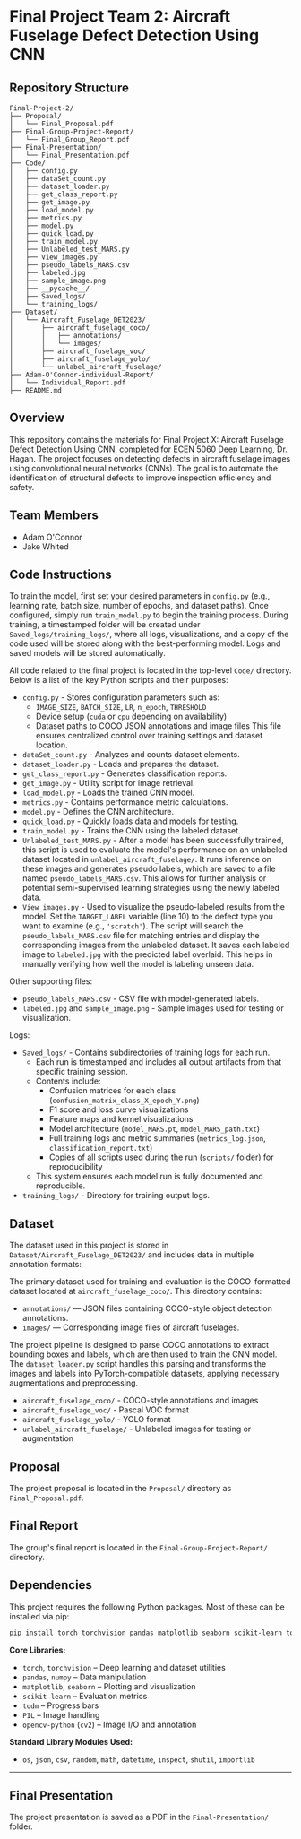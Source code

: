 # Final Project Team 2: Aircraft Fuselage Defect Detection Using CNN

## Repository Structure

```
Final-Project-2/
├── Proposal/
│   └── Final_Proposal.pdf
├── Final-Group-Project-Report/
│   └── Final_Group_Report.pdf
├── Final-Presentation/
│   └── Final_Presentation.pdf
├── Code/
│   ├── config.py
│   ├── dataSet_count.py
│   ├── dataset_loader.py
│   ├── get_class_report.py
│   ├── get_image.py
│   ├── load_model.py
│   ├── metrics.py
│   ├── model.py
│   ├── quick_load.py
│   ├── train_model.py
│   ├── Unlabeled_test_MARS.py
│   ├── View_images.py
│   ├── pseudo_labels_MARS.csv
│   ├── labeled.jpg
│   ├── sample_image.png
│   ├── __pycache__/
│   ├── Saved_logs/
│   └── training_logs/
├── Dataset/
│   └── Aircraft_Fuselage_DET2023/
│       ├── aircraft_fuselage_coco/
│       │   ├── annotations/
│       │   └── images/
│       ├── aircraft_fuselage_voc/
│       ├── aircraft_fuselage_yolo/
│       └── unlabel_aircraft_fuselage/
├── Adam-O'Connor-individual-Report/
│   └── Individual_Report.pdf
├── README.md
```

## Overview

This repository contains the materials for Final Project X: Aircraft Fuselage Defect Detection Using CNN, completed for ECEN 5060 Deep Learning, Dr. Hagan. The project focuses on detecting defects in aircraft fuselage images using convolutional neural networks (CNNs). The goal is to automate the identification of structural defects to improve inspection efficiency and safety.

## Team Members

- Adam O'Connor
- Jake Whited

## Code Instructions

To train the model, first set your desired parameters in `config.py` (e.g., learning rate, batch size, number of epochs, and dataset paths). Once configured, simply run `train_model.py` to begin the training process. During training, a timestamped folder will be created under `Saved_logs/training_logs/`, where all logs, visualizations, and a copy of the code used will be stored along with the best-performing model. Logs and saved models will be stored automatically.

All code related to the final project is located in the top-level `Code/` directory. Below is a list of the key Python scripts and their purposes:

- `config.py` -
  Stores configuration parameters such as:
  - `IMAGE_SIZE`, `BATCH_SIZE`, `LR`, `n_epoch`, `THRESHOLD`
  - Device setup (`cuda` or `cpu` depending on availability)
  - Dataset paths to COCO JSON annotations and image files
  This file ensures centralized control over training settings and dataset location.
- `dataSet_count.py` - Analyzes and counts dataset elements.
- `dataset_loader.py` - Loads and prepares the dataset.
- `get_class_report.py` - Generates classification reports.
- `get_image.py` - Utility script for image retrieval.
- `load_model.py` - Loads the trained CNN model.
- `metrics.py` - Contains performance metric calculations.
- `model.py` - Defines the CNN architecture.
- `quick_load.py` - Quickly loads data and models for testing.
- `train_model.py` - Trains the CNN using the labeled dataset.
- `Unlabeled_test_MARS.py` - 
  After a model has been successfully trained, this script is used to evaluate the model's performance on an unlabeled dataset located in `unlabel_aircraft_fuselage/`. It runs inference on these images and generates pseudo labels, which are saved to a file named `pseudo_labels_MARS.csv`. This allows for further analysis or potential semi-supervised learning strategies using the newly labeled data.
- `View_images.py` -
  Used to visualize the pseudo-labeled results from the model. Set the `TARGET_LABEL` variable (line 10) to the defect type you want to examine (e.g., `'scratch'`). The script will search the `pseudo_labels_MARS.csv` file for matching entries and display the corresponding images from the unlabeled dataset. It saves each labeled image to `labeled.jpg` with the predicted label overlaid. This helps in manually verifying how well the model is labeling unseen data.

Other supporting files:
- `pseudo_labels_MARS.csv` - CSV file with model-generated labels.
- `labeled.jpg` and `sample_image.png` - Sample images used for testing or visualization.

Logs:
- `Saved_logs/` - Contains subdirectories of training logs for each run.
  - Each run is timestamped and includes all output artifacts from that specific training session.
  - Contents include:
    - Confusion matrices for each class (`confusion_matrix_class_X_epoch_Y.png`)
    - F1 score and loss curve visualizations
    - Feature maps and kernel visualizations
    - Model architecture (`model_MARS.pt`, `model_MARS_path.txt`)
    - Full training logs and metric summaries (`metrics_log.json`, `classification_report.txt`)
    - Copies of all scripts used during the run (`scripts/` folder) for reproducibility
  - This system ensures each model run is fully documented and reproducible.
- `training_logs/` - Directory for training output logs.

## Dataset

The dataset used in this project is stored in `Dataset/Aircraft_Fuselage_DET2023/` and includes data in multiple annotation formats:

The primary dataset used for training and evaluation is the COCO-formatted dataset located at `aircraft_fuselage_coco/`. This directory contains:
- `annotations/` — JSON files containing COCO-style object detection annotations.
- `images/` — Corresponding image files of aircraft fuselages.

The project pipeline is designed to parse COCO annotations to extract bounding boxes and labels, which are then used to train the CNN model. The `dataset_loader.py` script handles this parsing and transforms the images and labels into PyTorch-compatible datasets, applying necessary augmentations and preprocessing.

- `aircraft_fuselage_coco/` - COCO-style annotations and images
- `aircraft_fuselage_voc/` - Pascal VOC format
- `aircraft_fuselage_yolo/` - YOLO format
- `unlabel_aircraft_fuselage/` - Unlabeled images for testing or augmentation

## Proposal

The project proposal is located in the `Proposal/` directory as `Final_Proposal.pdf`.

## Final Report

The group's final report is located in the `Final-Group-Project-Report/` directory.

## Dependencies

This project requires the following Python packages. Most of these can be installed via pip:

```bash
pip install torch torchvision pandas matplotlib seaborn scikit-learn tqdm pillow
```

**Core Libraries:**
- `torch`, `torchvision` – Deep learning and dataset utilities
- `pandas`, `numpy` – Data manipulation
- `matplotlib`, `seaborn` – Plotting and visualization
- `scikit-learn` – Evaluation metrics
- `tqdm` – Progress bars
- `PIL` – Image handling
- `opencv-python` (`cv2`) – Image I/O and annotation

**Standard Library Modules Used:**
- `os`, `json`, `csv`, `random`, `math`, `datetime`, `inspect`, `shutil`, `importlib`

---

## Final Presentation

The project presentation is saved as a PDF in the `Final-Presentation/` folder.


